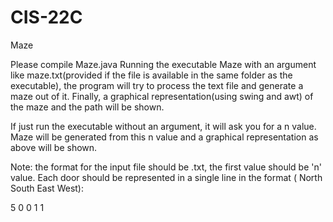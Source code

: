 # CIS-22C
Maze

Please compile Maze.java
Running the executable Maze with an argument like maze.txt(provided if the file is available in the same folder as the executable), the program will try to process the text file and generate a maze out of it. Finally, a graphical representation(using swing and awt) of the maze and the path will be shown.

If just run the executable without an argument, it will ask you for a n value. Maze will be generated from this n value and a graphical representation as above will be shown.

Note: the format for the input file should be .txt, the first value should be 'n' value. Each door should be represented in a single line in the format ( North South East West): 

5
0 0 1 1


